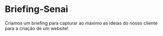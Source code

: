# Briefing-Senai
Criamos um briefing para capturar ao máximo as ideias do nosso cliente para a criação de um website!
